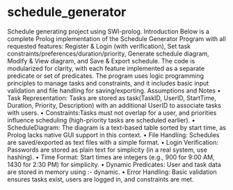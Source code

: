 # schedule_generator
Schedule generating project using SWI-prolog.
Introduction 
Below is a complete Prolog implementation of the Schedule 
Generator Program with all requested features: Register & 
Login (with verification), Set task 
constraints/preferences/duration/priority, Generate schedule 
diagram, Modify & View diagram, and Save & Export schedule. 
The code is modularized for clarity, with each feature 
implemented as a separate predicate or set of predicates. The 
program uses logic programming principles to manage tasks 
and constraints, and it includes basic input validation and file 
handling for saving/exporting. 
Assumptions and Notes 
• Task Representation: Tasks are stored as task(TaskID, 
UserID, StartTime, Duration, Priority, Description) with 
an additional UserID to associate tasks with users. 
• Constraints:Tasks must not overlap for a user, and 
priorities influence scheduling (high-priority tasks are 
scheduled earlier). 
• ScheduleDiagram: The diagram is a text-based table sorted 
by start time, as Prolog lacks native GUI support in this 
context. 
• File Handling: Schedules are saved/exported as text files 
with a simple format. 
• Login Verification: Passwords are stored as plain text for 
simplicity (in a real system, use hashing). 
• Time Format: Start times are integers (e.g., 900 for 9:00 
AM, 1430 for 2:30 PM) for simplicity. 
• Dynamic Predicates: User and task data are stored in 
memory using :- dynamic. 
• Error Handling: Basic validation ensures tasks exist, users 
are logged in, and constraints are met.
